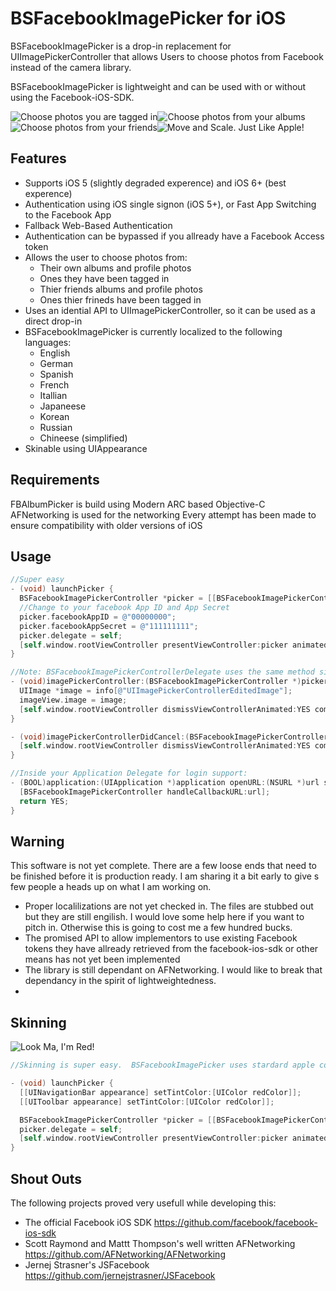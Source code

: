 # BSFacebookImagePicker for iOS

BSFacebookImagePicker is a drop-in replacement for UIImagePickerController that allows Users to choose photos from Facebook instead of the camera library.

BSFacebookImagePicker is lightweight and can be used with or without using the Facebook-iOS-SDK.

![Choose photos you are tagged in](http://i.imgur.com/Y5ri0jp.png "Choose photos you are tagged in")![Choose photos from your albums](http://i.imgur.com/cnGP9IM.png "Choose photos from your albums")
![Choose photos from your friends](http://i.imgur.com/AdhC47S.png "Choose photos from your friends")![Move and Scale. Just Like Apple!](http://i.imgur.com/9pwSg2O.png "Move and Scale. Just Like Apple!")

## Features

* Supports iOS 5 (slightly degraded experence) and iOS 6+ (best experence)
* Authentication using iOS single signon (iOS 5+), or Fast App Switching to the Facebook App
* Fallback Web-Based Authentication
* Authentication can be bypassed if you allready have a Facebook Access token 
* Allows the user to choose photos from:
    - Their own albums and profile photos
    - Ones they have been tagged in
    - Thier friends albums and profile photos
    - Ones thier frineds have been tagged in
* Uses an idential API to UIImagePickerController, so it can be used as a direct drop-in
* BSFacebookImagePicker is currently localized to the following languages:
    - English
    - German
    - Spanish
    - French
    - Itallian
    - Japaneese
    - Korean
    - Russian
    - Chineese (simplified)
* Skinable using UIAppearance


## Requirements

  FBAlbumPicker is build using Modern ARC based Objective-C
  AFNetworking is used for the networking
  Every attempt has been made to ensure compatibility with older versions of iOS
  

## Usage
``` objective-c
//Super easy
- (void) launchPicker {
  BSFacebookImagePickerController *picker = [[BSFacebookImagePickerController alloc] init];
  //Change to your facebook App ID and App Secret
  picker.facebookAppID = @"00000000";
  picker.facebookAppSecret = @"111111111";
  picker.delegate = self;
  [self.window.rootViewController presentViewController:picker animated:YES completion:nil];
}

//Note: BSFacebookImagePickerControllerDelegate uses the same method signatures of UIImagePickerController (drop in)
- (void)imagePickerController:(BSFacebookImagePickerController *)picker didFinishPickingMediaWithInfo:(NSDictionary *)info {
  UIImage *image = info[@"UIImagePickerControllerEditedImage"];
  imageView.image = image;
  [self.window.rootViewController dismissViewControllerAnimated:YES completion:nil];
}

- (void)imagePickerControllerDidCancel:(BSFacebookImagePickerController *)picker {
  [self.window.rootViewController dismissViewControllerAnimated:YES completion:nil];
}

//Inside your Application Delegate for login support:
- (BOOL)application:(UIApplication *)application openURL:(NSURL *)url sourceApplication:(NSString *)sourceApplication annotation:(id)annotation {
  [BSFacebookImagePickerController handleCallbackURL:url];
  return YES;
}
```


## Warning

This software is not yet complete.  There are a few loose ends that need to be finished before it is production ready.  I am sharing it a bit early to give s few people a heads up on what I am working on.
* Proper localilizations are not yet checked in.  The files are stubbed out but they are still engilish.  I would love some help here if you want to pitch in.  Otherwise this is going to cost me a few hundred bucks.
* The promised API to allow implementors to use existing Facebook tokens they have allready retrieved from the facebook-ios-sdk or other means has not yet been implemented
* The library is still dependant on AFNetworking.  I would like to break that dependancy in the spirit of lightweightedness.
* 

## Skinning
![Look Ma, I'm Red!](http://i.imgur.com/UzDP4F7.png "Look Ma, I'm Red!")

``` objective-c
//Skinning is super easy.  BSFacebookImagePicker uses stardard apple controls, so UIAppearance *just works*

- (void) launchPicker {
  [[UINavigationBar appearance] setTintColor:[UIColor redColor]];
  [[UIToolbar appearance] setTintColor:[UIColor redColor]];

  BSFacebookImagePickerController *picker = [[BSFacebookImagePickerController alloc] init];
  picker.delegate = self;
  [self.window.rootViewController presentViewController:picker animated:YES completion:nil];
}

```


## Shout Outs
The following projects proved very usefull while developing this:
* The official Facebook iOS SDK https://github.com/facebook/facebook-ios-sdk  
* Scott Raymond and Mattt Thompson's well written AFNetworking https://github.com/AFNetworking/AFNetworking
* Jernej Strasner's JSFacebook https://github.com/jernejstrasner/JSFacebook




